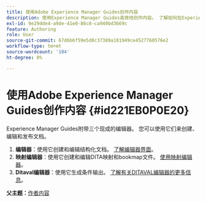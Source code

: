 ```yaml
---
title: 使用Adobe Experience Manager Guides创作内容
description: 使用Experience Manager Guides高效地创作内容。 了解如何在Experience Manager Guides中创建、编辑和发布文档。
exl-id: 9e29dde4-a9de-41e0-86c8-ca949bd3669c
feature: Authoring
role: User
source-git-commit: 67d6b6f59e5d8c37389a181949ce4527760576e2
workflow-type: tm+mt
source-wordcount: '104'
ht-degree: 0%

---
```


# 使用Adobe Experience Manager Guides创作内容 {#id221EB0P0E20}

Experience Manager Guides附带三个现成的编辑器。 您可以使用它们来创建、编辑和发布文档。

1. **编辑器**：使用它创建和编辑结构化文档。 [了解编辑器界面](web-editor.md)。
1. **映射编辑器**：使用它创建和编辑DITA映射和bookmap文件。 [使用映射编辑器](map-editor.md)。
1. **Ditaval编辑器**：使用它生成条件输出。 [了解有关DITAVAL编辑器的更多信息](ditaval-editor.md)。



**父主题：**[&#x200B;作者内容](authoring-content.md)
